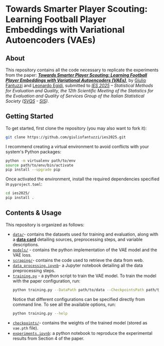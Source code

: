 # Towards Smarter Player Scouting: Learning Football Player Embeddings with Variational Autoencoders (VAEs)

## About
This repository contains all the code necessary to replicate the experiments from the paper: <u>***Towards Smarter Player Scouting: Learning Football Player Embeddings with Variational Autoencoders (VAEs)***</u>, by [Giulio Fantuzzi](https://www.linkedin.com/in/giuliofantuzzi/) and [Leonardo Egidi](https://leoegidi.github.io), submitted to *[IES 2025](https://ies2025.sis-statistica.it) – Statistical Methods for Evaluation and Quality, the 12th Scientific Meeting of the Statistics for the Evaluation and Quality of Services Group of the Italian Statistical Society ([SVQS](https://www.svqs.it) - [SIS](https://www.sis-statistica.it))*.

## Getting Started
To get started, first clone the repository (you may also want to fork it):

```bash
git clone https://github.com/giuliofantuzzi/ies2025.git
```

I recommend creating a virtual environment to avoid conflicts with your system's Python packages:

```bash
python -m virtualenv path/to/env
source path/to/env/bin/activate
pip install --upgrade pip
```

Once activated the environment, install the required dependencies specified in `pyproject.toml`:

```bash
cd ies2025/
pip install .
```

## Contents & Usage

This repository is organized as follows:

- [`data/`](data/)- contains the datasets used for training and evaluation, along with a [**data card**](data/README.md) detailing sources, preprocessing steps, and variable descriptions.
- [`models/`](models/) - contains the python implementation of the VAE model and the VAE loss.
- [`scraping/`](scraping/)- contains the code used to retrieve the data from web.
- [`data_processing.ipynb`](data_processing.ipynb)- a Jupyter notebook detailing all the data preprocessing steps.
- [`training.py`](training.py) - a python script to train the VAE model. To train the model with the paper configuration, run:
    ```bash
    python training.py --DataPath path/to/data --CheckpointsPath path/to/weights.pt
    ```
    Notice that different configurations can be specified directly from command line. To see all the available options, run:
    ```bash
    python training.py --help
    ```
- [`checkpoints/`](checkpoints/)- contains the weights of the trained model (stored as `vae.pth` file).
- [`experiments.ipynb`](experiments.ipynb): a python notebook to reproduce the experimental results from Section 4 of the paper.